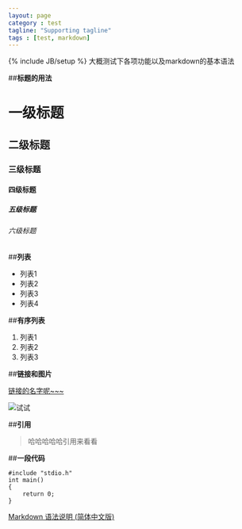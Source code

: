 ```yaml
---
layout: page
category : test
tagline: "Supporting tagline"
tags : [test, markdown]
---
```

{% include JB/setup %}
大概测试下各项功能以及markdown的基本语法

##**标题的用法**

# 一级标题

## 二级标题

### 三级标题

#### 四级标题

##### 五级标题

###### 六级标题

##**列表**

- 列表1
- 列表2
- 列表3
- 列表4

##**有序列表**

1. 列表1
2. 列表2
3. 列表3

##**链接和图片**

[链接的名字呢~~~](http://xiangruix.com/)
 
![试试](http://ww4.sinaimg.cn/mw690/5eaae22bjw1dvjh2ihgpqg.gif)

##**引用**

>哈哈哈哈哈引用来看看

##**一段代码**

	#include "stdio.h"
	int main()
	{
		return 0;
	}

[Markdown 语法说明 (简体中文版)](http://wowubuntu.com/markdown/)

